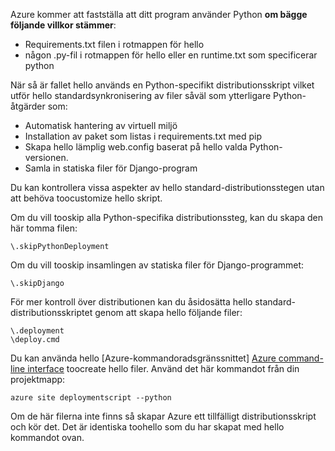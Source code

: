 Azure kommer att fastställa att ditt program använder Python **om bägge följande villkor stämmer**:

* Requirements.txt filen i rotmappen för hello
* någon .py-fil i rotmappen för hello eller en runtime.txt som specificerar python

När så är fallet hello används en Python-specifikt distributionsskript vilket utför hello standardsynkronisering av filer såväl som ytterligare Python-åtgärder som:

* Automatisk hantering av virtuell miljö
* Installation av paket som listas i requirements.txt med pip
* Skapa hello lämplig web.config baserat på hello valda Python-versionen.
* Samla in statiska filer för Django-program

Du kan kontrollera vissa aspekter av hello standard-distributionsstegen utan att behöva toocustomize hello skript.

Om du vill tooskip alla Python-specifika distributionssteg, kan du skapa den här tomma filen:

    \.skipPythonDeployment

Om du vill tooskip insamlingen av statiska filer för Django-programmet:

    \.skipDjango 

För mer kontroll över distributionen kan du åsidosätta hello standard-distributionsskriptet genom att skapa hello följande filer:

    \.deployment
    \deploy.cmd

Du kan använda hello [Azure-kommandoradsgränssnittet] [ Azure command-line interface] toocreate hello filer.  Använd det här kommandot från din projektmapp:

    azure site deploymentscript --python

Om de här filerna inte finns så skapar Azure ett tillfälligt distributionsskript och kör det.  Det är identiska toohello som du har skapat med hello kommandot ovan.

[Azure command-line interface]: http://azure.microsoft.com/downloads/
